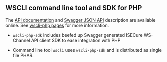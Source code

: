 ## WSCLI command line tool and SDK for PHP

The [API documentation](https://isecure.fi/wsapi_v2/index.html) and
[Swagger JSON API](https://isecure.fi/wsapi_v2.json) description are
available online. See
[wscli-php pages](https://isecurefi.github.io/wscli-php/) for more
information.

- `wscli-php-sdk` includes beefed up Swagger generated ISECure
WS-Channel API client SDK to ease integration with PHP

- Command line tool `wscli` uses `wscli-php-sdk` and is distributed as
single file PHAR.

